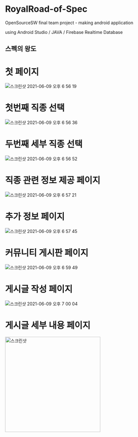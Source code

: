 # RoyalRoad-of-Spec
OpenSourceSW final team project - making android application

using Android Studio / JAVA / Firebase Realtime Database

## 스펙의 왕도

# 첫 페이지
![스크린샷 2021-06-09 오후 6 56 19](https://user-images.githubusercontent.com/47052172/121356896-45d26780-c96c-11eb-8969-53e5044796b0.png)

# 첫번째 직종 선택
![스크린샷 2021-06-09 오후 6 56 36](https://user-images.githubusercontent.com/47052172/121356953-55ea4700-c96c-11eb-80ee-5d46a9a2e431.png)

# 두번째 세부 직종 선택
![스크린샷 2021-06-09 오후 6 56 52](https://user-images.githubusercontent.com/47052172/121356955-5682dd80-c96c-11eb-883d-e0a87981feda.png)

# 직종 관련 정보 제공 페이지
![스크린샷 2021-06-09 오후 6 57 21](https://user-images.githubusercontent.com/47052172/121356958-571b7400-c96c-11eb-925f-48299f86c107.png)

# 추가 정보 페이지
![스크린샷 2021-06-09 오후 6 57 45](https://user-images.githubusercontent.com/47052172/121356962-57b40a80-c96c-11eb-9fb8-6554b809f693.png)

# 커뮤니티 게시판 페이지
![스크린샷 2021-06-09 오후 6 59 49](https://user-images.githubusercontent.com/47052172/121356966-58e53780-c96c-11eb-8821-48792f75af96.png)

# 게시글 작성 페이지
![스크린샷 2021-06-09 오후 7 00 04](https://user-images.githubusercontent.com/47052172/121356969-58e53780-c96c-11eb-82ec-fd1ea4198183.png)

# 게시글 세부 내용 페이지
<img width="310" alt="스크린샷" src="https://user-images.githubusercontent.com/44887886/135132198-e8461fc4-25f5-4e6b-9a65-4793307da305.png">


